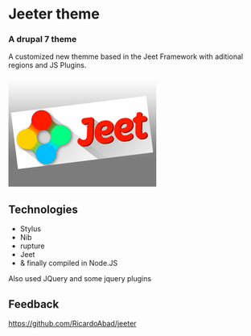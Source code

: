 # Jeeter theme
### A drupal 7 theme

A customized new themme based in the Jeet Framework with aditional regions and JS Plugins.

![Theme image](https://github.com/RicardoAbad/jeeter/blob/master/jeeter_2/screenshot.png)

## Technologies

* Stylus
* Nib
* rupture
* Jeet
* & finally compiled in Node.JS

Also used JQuery and some jquery plugins


## Feedback

https://github.com/RicardoAbad/jeeter
